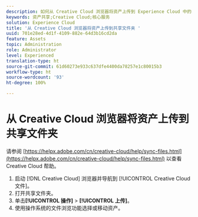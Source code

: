 ```yaml
---
description: 如何从 Creative Cloud 浏览器将资产上传到 Experience Cloud 中的共享文件夹。
keywords: 资产共享;Creative Cloud;核心服务
solution: Experience Cloud
title: '从 Creative Cloud 浏览器将资产上传到共享文件夹 '
uuid: 701e28ed-4d1f-4109-882e-64d3b16cd2da
feature: Assets
topic: Administration
role: Administrator
level: Experienced
translation-type: ht
source-git-commit: 61d60273e933c637dfe4400da78257e1c80015b3
workflow-type: ht
source-wordcount: '93'
ht-degree: 100%

---
```



# 从 Creative Cloud 浏览器将资产上传到共享文件夹

请参阅 [https://helpx.adobe.com/cn/creative-cloud/help/sync-files.html](https://helpx.adobe.com/cn/creative-cloud/help/sync-files.html) 以查看 Creative Cloud 帮助。

1. 启动 [!DNL Creative Cloud] 浏览器并导航到 [!UICONTROL Creative Cloud 文件]。
1. 打开共享文件夹。
1. 单击&#x200B;**[!UICONTROL 操作]** > **[!UICONTROL 上传]**。
1. 使用操作系统的文件浏览功能选择或移动资产。
